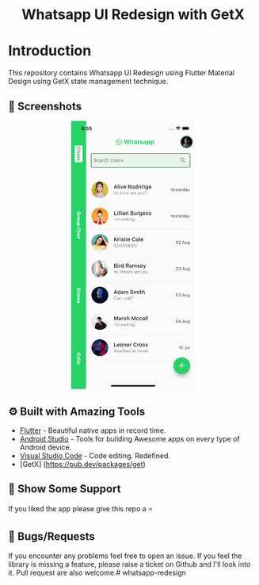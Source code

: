 <h1 align="center">Whatsapp UI Redesign with GetX</h1>

# Introduction
This repository contains Whatsapp UI Redesign using Flutter Material Design using GetX state management technique.

## 📱 Screenshots #

<p align="center">
  <img src="assets/abc.png" width="250" hspace="4">  
</p>


## ⚙️ Built with Amazing Tools
* [Flutter](https://flutter.dev/) - Beautiful native apps in record time.
* [Android Studio](https://developer.android.com/studio/index.html/) - Tools for building Awesome apps on every type of Android device.
* [Visual Studio Code](https://code.visualstudio.com/) - Code editing. Redefined.
* [GetX] (https://pub.dev/packages/get)

## 🤝 Show Some Support #
If you liked the app please give this repo a ⭐️ 

## 🐞 Bugs/Requests #
If you encounter any problems feel free to open an issue. If you feel the library is missing a feature, please raise a ticket on Github and I'll look into it. Pull request are also welcome.# whatsapp-redesign